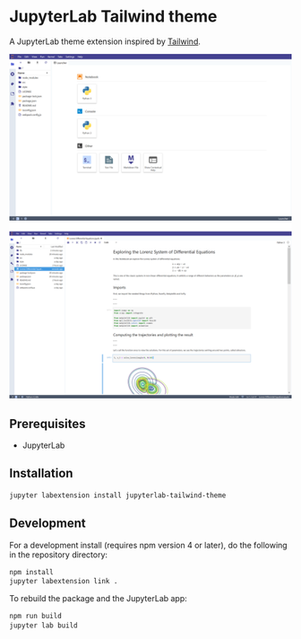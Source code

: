 # JupyterLab Tailwind theme

A JupyterLab theme extension inspired by [Tailwind](https://tailwindcss.com/).

![](style/images/jupyterlab-tailwind-launcher-screen.png)
</br>
![](style/images/jupyterlab-tailwind-notebook-example.png)

## Prerequisites

* JupyterLab

## Installation

```bash
jupyter labextension install jupyterlab-tailwind-theme
```

## Development

For a development install (requires npm version 4 or later), do the following in the repository directory:

```bash
npm install
jupyter labextension link .
```

To rebuild the package and the JupyterLab app:

```bash
npm run build
jupyter lab build
```
